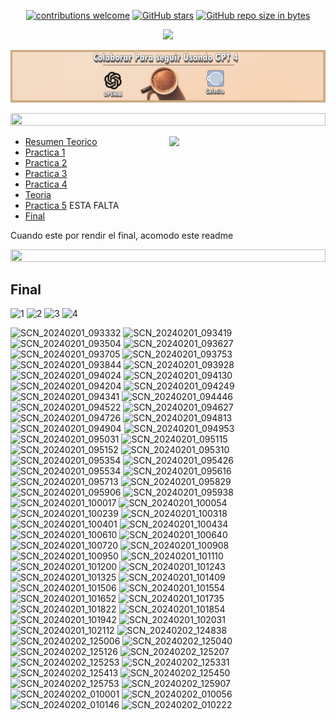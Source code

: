 



<div align="center"> 

[![contributions welcome](https://img.shields.io/badge/contributions-welcome-brightgreen.svg?style=flat)](https://github.com/Fabian-Martinez-Rincon/AyED)
[![GitHub stars](https://img.shields.io/github/stars/Fabian-Martinez-Rincon/AyED)](https://github.com/Fabian-Martinez-Rincon/AyED/stargazers/)
[![GitHub repo size in bytes](https://img.shields.io/github/repo-size/Fabian-Martinez-Rincon/AyED)](https://github.com/Fabian-Martinez-Rincon/AyED)


<img src="https://readme-typing-svg.demolab.com?font=Fira+Code&size=30&duration=1700&pause=800&color=28CDF7&center=true&width=635&lines=Algoritmos y Estructuras de Datos"/>
 </div>

</div>

<a title="" href="https://cafecito.app/ei-materias"><img src="/Documentos/Cafecito.png" alt="" /></a>

<img src= 'https://i.gifer.com/origin/8c/8cd3f1898255c045143e1da97fbabf10_w200.gif' height="20" width="100%">

<p><img width="250" align='right' src="https://media.giphy.com/media/Mmh3uG0srGGqFm5Vmw/giphy.gif"></p>
 
 
- [Resumen Teorico](https://inakilapeyre.notion.site/inakilapeyre/Algoritmos-y-Estructuras-de-datos-f27e3754fcae465484fe3c1ee6cc6c4f)
- [Practica 1](/Documentos/Practica1.md)
- [Practica 2](/Documentos/Practica2.md)
- [Practica 3](/Documentos/Practica3.md)
- [Practica 4](/Documentos/Practica4.md)
- [Teoria](/Documentos/Teoria_2do_Parcial.md)
- [Practica 5]() ESTA FALTA
- [Final]()

Cuando este por rendir el final, acomodo este readme

<img src= 'https://i.gifer.com/origin/8c/8cd3f1898255c045143e1da97fbabf10_w200.gif' height="20" width="100%">

## Final

![1](https://github.com/Fabian-Martinez-Rincon/AyED/assets/55964635/ef5aff49-4269-4f1f-8164-8b301808ecbb)
![2](https://github.com/Fabian-Martinez-Rincon/AyED/assets/55964635/8c762ffb-5961-49a9-b99b-4ac3b927375a)
![3](https://github.com/Fabian-Martinez-Rincon/AyED/assets/55964635/32d10c94-08e8-432b-aeda-1948cd2a8448)
![4](https://github.com/Fabian-Martinez-Rincon/AyED/assets/55964635/54d41cb9-7478-4416-870a-a6936c30fced)


![SCN_20240201_093332](https://github.com/Fabo-University/AyED/assets/55964635/fab48711-b9b0-442a-a2e3-9ad2dd2d0ee7)
![SCN_20240201_093419](https://github.com/Fabo-University/AyED/assets/55964635/61d96f32-a5db-47ba-8fff-a435f0bcb717)
![SCN_20240201_093504](https://github.com/Fabo-University/AyED/assets/55964635/08554fab-5027-4c03-8b07-4f0c1ce2046c)
![SCN_20240201_093627](https://github.com/Fabo-University/AyED/assets/55964635/a9483f8e-eade-4a0c-83ca-c17ea6cc8534)
![SCN_20240201_093705](https://github.com/Fabo-University/AyED/assets/55964635/d4f5b4f3-2cd9-4950-a0c9-0c7d006219fc)
![SCN_20240201_093753](https://github.com/Fabo-University/AyED/assets/55964635/3f4b4709-2200-4336-ab14-4601dfd7ce9f)
![SCN_20240201_093844](https://github.com/Fabo-University/AyED/assets/55964635/ad938018-d8bd-416c-898f-a173d6fb6469)
![SCN_20240201_093928](https://github.com/Fabo-University/AyED/assets/55964635/4568630a-f4ca-4b1a-bcba-51fec9ec7a0e)
![SCN_20240201_094024](https://github.com/Fabo-University/AyED/assets/55964635/3d3bd734-53e9-46ba-baab-3bf874cded5a)
![SCN_20240201_094130](https://github.com/Fabo-University/AyED/assets/55964635/f1e6af9b-0ba0-4c00-b670-d77d43fdcd01)
![SCN_20240201_094204](https://github.com/Fabo-University/AyED/assets/55964635/75b0a5a9-b663-4b63-9d72-61bfa8edd1bc)
![SCN_20240201_094249](https://github.com/Fabo-University/AyED/assets/55964635/e678b612-37d1-47ff-8b16-842cd0edf5bf)
![SCN_20240201_094341](https://github.com/Fabo-University/AyED/assets/55964635/9e780667-6ee3-42d1-811a-415d2e6ef218)
![SCN_20240201_094446](https://github.com/Fabo-University/AyED/assets/55964635/3c75c19e-257e-4d3a-91ad-2c9dd822555a)
![SCN_20240201_094522](https://github.com/Fabo-University/AyED/assets/55964635/7300500c-fcfd-47fb-a73c-5fff2a380d3b)
![SCN_20240201_094627](https://github.com/Fabo-University/AyED/assets/55964635/c050d74a-3a92-49aa-86b4-f4aed1defa8d)
![SCN_20240201_094726](https://github.com/Fabo-University/AyED/assets/55964635/25d1e14d-7a27-4008-a215-f6e06ecd294d)
![SCN_20240201_094813](https://github.com/Fabo-University/AyED/assets/55964635/ba74ce05-e5b9-4f2b-9152-37c963b41fac)
![SCN_20240201_094904](https://github.com/Fabo-University/AyED/assets/55964635/dfbf7c7b-30ce-4026-bea4-2ef72b0c297f)
![SCN_20240201_094953](https://github.com/Fabo-University/AyED/assets/55964635/dd963eea-16df-4097-8774-1ae6dcf05b0d)
![SCN_20240201_095031](https://github.com/Fabo-University/AyED/assets/55964635/cd0e94d4-7b0e-4844-a865-aa4f4b5d94af)
![SCN_20240201_095115](https://github.com/Fabo-University/AyED/assets/55964635/4c4fd926-49f2-4d87-a301-0145022ab6e1)
![SCN_20240201_095152](https://github.com/Fabo-University/AyED/assets/55964635/f40ed2f6-e772-4f58-9e85-25f79e3516dd)
![SCN_20240201_095310](https://github.com/Fabo-University/AyED/assets/55964635/ceac514c-77e7-4d1a-a780-f6958678e095)
![SCN_20240201_095354](https://github.com/Fabo-University/AyED/assets/55964635/84ab084e-bfe7-4002-9287-ca68c110cb1e)
![SCN_20240201_095426](https://github.com/Fabo-University/AyED/assets/55964635/8b4b90d2-0e27-4911-af4b-5b7167385afd)
![SCN_20240201_095534](https://github.com/Fabo-University/AyED/assets/55964635/5f46498d-58a9-43ab-b8b8-a5e78dd23fe6)
![SCN_20240201_095616](https://github.com/Fabo-University/AyED/assets/55964635/e58b4f74-e579-410d-bd8c-c0758d759d94)
![SCN_20240201_095713](https://github.com/Fabo-University/AyED/assets/55964635/25fd7963-1fd3-4521-b58a-192f2e1c558b)
![SCN_20240201_095829](https://github.com/Fabo-University/AyED/assets/55964635/ab64d8db-a107-475e-aa1d-90b451a015c8)
![SCN_20240201_095906](https://github.com/Fabo-University/AyED/assets/55964635/4c3ce09b-38de-461c-9ddc-03ce8dc0a8e5)
![SCN_20240201_095938](https://github.com/Fabo-University/AyED/assets/55964635/47856b67-a552-4665-97e9-27138b3b4ee9)
![SCN_20240201_100017](https://github.com/Fabo-University/AyED/assets/55964635/82b48bac-8eff-465b-909f-73dfabf96ed9)
![SCN_20240201_100054](https://github.com/Fabo-University/AyED/assets/55964635/da1d6c64-e059-4d10-a057-48d27a6939c1)
![SCN_20240201_100239](https://github.com/Fabo-University/AyED/assets/55964635/4e5cc5c4-a87c-475f-aeff-eb11e69eeb9c)
![SCN_20240201_100318](https://github.com/Fabo-University/AyED/assets/55964635/95977e7d-adc5-4373-8901-2118adec9a1e)
![SCN_20240201_100401](https://github.com/Fabo-University/AyED/assets/55964635/dd5c2bfe-7d34-498f-8048-72d75507c18f)
![SCN_20240201_100434](https://github.com/Fabo-University/AyED/assets/55964635/6cb80af9-ec0b-446e-9824-ab86777a7036)
![SCN_20240201_100610](https://github.com/Fabo-University/AyED/assets/55964635/e95bf920-3081-41e9-af7d-49b49a0945b8)
![SCN_20240201_100640](https://github.com/Fabo-University/AyED/assets/55964635/a0e77b4f-7334-4c3b-a42d-bfa5d52b17f3)
![SCN_20240201_100720](https://github.com/Fabo-University/AyED/assets/55964635/b56bad32-d52d-4795-a4e5-d417b744a9df)
![SCN_20240201_100908](https://github.com/Fabo-University/AyED/assets/55964635/e0411610-3c1f-48a7-8bef-2b5bad18dd02)
![SCN_20240201_100950](https://github.com/Fabo-University/AyED/assets/55964635/e9932e69-e4e2-4911-b8ad-fa85c678f43b)
![SCN_20240201_101110](https://github.com/Fabo-University/AyED/assets/55964635/01b854e1-a057-4d4b-af5a-393ae5aa3847)
![SCN_20240201_101200](https://github.com/Fabo-University/AyED/assets/55964635/888c789b-f31f-443b-8401-37b769109291)
![SCN_20240201_101243](https://github.com/Fabo-University/AyED/assets/55964635/731843bd-52bd-4b7d-a9a5-f325c4a3cba4)
![SCN_20240201_101325](https://github.com/Fabo-University/AyED/assets/55964635/28e0aee5-eaef-4748-830e-369d16cec9cd)
![SCN_20240201_101409](https://github.com/Fabo-University/AyED/assets/55964635/4e2536ac-07b6-488c-bc3f-b303924652bf)
![SCN_20240201_101506](https://github.com/Fabo-University/AyED/assets/55964635/0eb36231-e2f8-42ca-a182-5327e67f8b45)
![SCN_20240201_101554](https://github.com/Fabo-University/AyED/assets/55964635/80cfebd5-9206-4119-8961-865e4a4a745f)
![SCN_20240201_101652](https://github.com/Fabo-University/AyED/assets/55964635/f0cc4d64-96d2-49e2-9f6f-4a24aca74137)
![SCN_20240201_101735](https://github.com/Fabo-University/AyED/assets/55964635/a4ad5c00-607e-4616-a8bd-845814a9bc81)
![SCN_20240201_101822](https://github.com/Fabo-University/AyED/assets/55964635/b6a451a0-662d-4e2f-a379-9be345785f7a)
![SCN_20240201_101854](https://github.com/Fabo-University/AyED/assets/55964635/6a564251-f0e5-4018-9268-d1eef805a3aa)
![SCN_20240201_101942](https://github.com/Fabo-University/AyED/assets/55964635/51e20aed-d88e-4770-92ba-f152140a5fb4)
![SCN_20240201_102031](https://github.com/Fabo-University/AyED/assets/55964635/12b061ea-fcb2-4595-9fa7-8f5e513b8547)
![SCN_20240201_102112](https://github.com/Fabo-University/AyED/assets/55964635/9c17f4b7-25e6-4efe-9f84-a33512c19ba5)
![SCN_20240202_124838](https://github.com/Fabo-University/AyED/assets/55964635/ac670fd8-0851-414a-a747-f1cf435c6b20)
![SCN_20240202_125006](https://github.com/Fabo-University/AyED/assets/55964635/4c79335b-06f2-4159-9fa9-634c5a662bff)
![SCN_20240202_125040](https://github.com/Fabo-University/AyED/assets/55964635/fa14ae8a-28e0-40a0-bc67-e25165d4fad9)
![SCN_20240202_125126](https://github.com/Fabo-University/AyED/assets/55964635/61144ff7-71ae-4328-91f6-e6e42d8d82d3)
![SCN_20240202_125207](https://github.com/Fabo-University/AyED/assets/55964635/b4ba6810-5099-4d0f-bfc0-b6138fdc6f4b)
![SCN_20240202_125253](https://github.com/Fabo-University/AyED/assets/55964635/17b26ba2-63ba-4cbc-b6c0-2189f542398e)
![SCN_20240202_125331](https://github.com/Fabo-University/AyED/assets/55964635/3250584a-3a67-4551-93f5-b8cad48b293b)
![SCN_20240202_125413](https://github.com/Fabo-University/AyED/assets/55964635/7b166d55-33a2-439a-9c90-674849db27f2)
![SCN_20240202_125450](https://github.com/Fabo-University/AyED/assets/55964635/aa3db6fb-6303-49d6-a5a1-e79b631c56a3)
![SCN_20240202_125753](https://github.com/Fabo-University/AyED/assets/55964635/ad7213f9-ab86-4417-aaf3-2c06d9b95d40)
![SCN_20240202_125907](https://github.com/Fabo-University/AyED/assets/55964635/d59ff93e-4c58-431d-a1fd-23ea0fc903b4)
![SCN_20240202_010001](https://github.com/Fabo-University/AyED/assets/55964635/c809d6b2-601b-4810-a29a-da58ad674715)
![SCN_20240202_010056](https://github.com/Fabo-University/AyED/assets/55964635/8546240f-ad9d-47af-a1f5-55a9e1a633c3)
![SCN_20240202_010146](https://github.com/Fabo-University/AyED/assets/55964635/7ebc14dc-c3bc-47e4-a3aa-c0b453b598ac)
![SCN_20240202_010222](https://github.com/Fabo-University/AyED/assets/55964635/1d24ef9c-a0ac-43c1-91bc-aba4354c2748)

